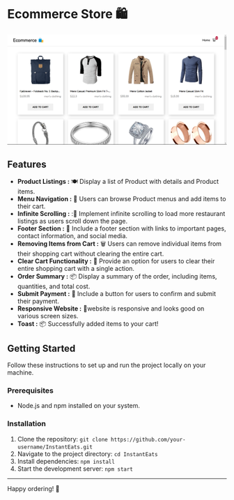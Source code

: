 # Ecommerce Store 🛍️

  <img src="./src/img/ecommercepage.png" width="800">
  
## Features

- **Product Listings :** 🍽️ Display a list of Product with details and Product items.
- **Menu Navigation :** 📜 Users can browse Product menus and add items to their cart.
- **Infinite Scrolling :** :🔄 Implement infinite scrolling to load more restaurant listings as users scroll down the page.
- **Footer Section :** 🦶 Include a footer section with links to important pages, contact information, and social media.
- **Removing Items from Cart :** 🗑️ Users can remove individual items from their shopping cart without clearing the entire cart.
- **Clear Cart Functionality :** 🛒 Provide an option for users to clear their entire shopping cart with a single action.
- **Order Summary :** 📦 Display a summary of the order, including items, quantities, and total cost.
- **Submit Payment :** 🚀 Include a button for users to confirm and submit their payment.
- **Responsive Website :** 📱website is responsive and looks good on various screen sizes.
- **Toast :** 📦 Successfully added items to your cart! 

## Getting Started

Follow these instructions to set up and run the project locally on your machine.

### Prerequisites

- Node.js and npm installed on your system.

### Installation

1. Clone the repository: `git clone https://github.com/your-username/InstantEats.git`
2. Navigate to the project directory: `cd InstantEats`
3. Install dependencies: `npm install`
4. Start the development server: `npm start`

---

Happy ordering! 🚀
